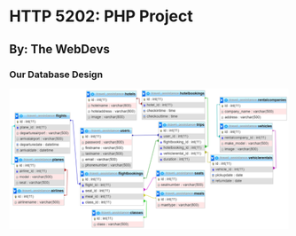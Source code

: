 # HTTP 5202: PHP Project
## By: The WebDevs

### Our Database Design
![Database Design](https://github.com/2021-Winter-HTTP-5202-A/OnRoute/blob/main/images/database_design/database_design.png)